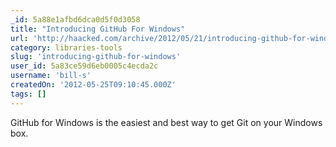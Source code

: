 ```yaml
---
_id: 5a88e1afbd6dca0d5f0d3058
title: "Introducing GitHub For Windows"
url: 'http://haacked.com/archive/2012/05/21/introducing-github-for-windows.aspx'
category: libraries-tools
slug: 'introducing-github-for-windows'
user_id: 5a83ce59d6eb0005c4ecda2c
username: 'bill-s'
createdOn: '2012-05-25T09:10:45.000Z'
tags: []
---
```


GitHub for Windows is the easiest and best way to get Git on your Windows box.
